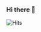 ### Hi there 👋

<!--
**tiega/tiega** is a ✨ _special_ ✨ repository because its `README.md` (this file) appears on your GitHub profile.

Here are some ideas to get you started:

- 🔭 I’m currently working on ...
- 🌱 I’m currently learning ...
- 👯 I’m looking to collaborate on ...
- 🤔 I’m looking for help with ...
- 💬 Ask me about ...
- 📫 How to reach me: ...
- 😄 Pronouns: ...
- ⚡ Fun fact: ...
-->

<img src="http://hits.tigernie.com/count/tag.svg?url=https%3A%2F%2Fgithub.com%2Ftiega%2Ftiega" alt="Hits">
